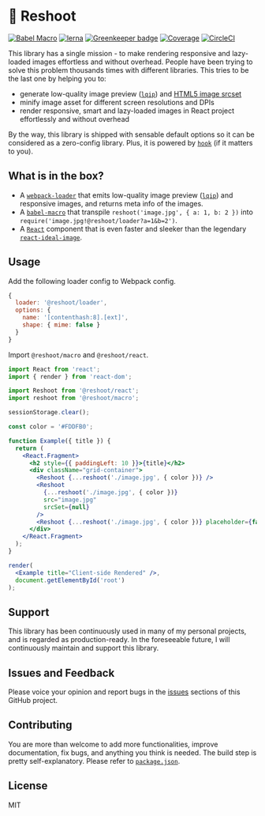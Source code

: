 # 📸 Reshoot

[![Babel Macro](https://img.shields.io/badge/babel--macro-%F0%9F%8E%A3-f5da55.svg?style=flat-square)](https://github.com/kentcdodds/babel-plugin-macros)
[![lerna](https://img.shields.io/badge/maintained%20with-lerna-cc00ff.svg)](https://lerna.js.org)
[![Greenkeeper badge](https://badges.greenkeeper.io/billykwok/reshoot.svg)](https://greenkeeper.io)
[![Coverage](https://badgen.net/codecov/c/github/billykwok/reshoot)](https://codecov.io/gh/billykwok/reshoot)
[![CircleCI](https://circleci.com/gh/billykwok/reshoot/tree/master.svg?style=svg)](https://circleci.com/gh/billykwok/reshoot/tree/master)

This library has a single mission - to make rendering responsive and lazy-loaded images effortless and without overhead. People have been trying to solve this problem thousands times with different libraries. This tries to be the last one by helping you to:

- generate low-quality image preview ([`lqip`](https://github.com/zouhir/lqip)) and [HTML5 image srcset](https://developer.mozilla.org/en-US/docs/Learn/HTML/Multimedia_and_embedding/Responsive_images)
- minify image asset for different screen resolutions and DPIs
- render responsive, smart and lazy-loaded images in React project effortlessly and without overhead

By the way, this library is shipped with sensable default options so it can be considered as a zero-config library. Plus, it is powered by [`hook`](https://reactjs.org/docs/hooks-overview.html) (if it matters to you).

## What is in the box?

- A [`webpack-loader`](https://webpack.js.org/loaders) that emits low-quality image preview ([`lqip`](https://github.com/zouhir/lqip)) and responsive images, and returns meta info of the images.
- A [`babel-macro`](https://github.com/kentcdodds/babel-plugin-macros) that transpile `reshoot('image.jpg', { a: 1, b: 2 })` into `require('image.jpg!@reshoot/loader?a=1&b=2')`.
- A [`React`](https://reactjs.org) component that is even faster and sleeker than the legendary [`react-ideal-image`](https://github.com/stereobooster/react-ideal-image).

## Usage

Add the following loader config to Webpack config.

```javascript
{
  loader: '@reshoot/loader',
  options: {
    name: '[contenthash:8].[ext]',
    shape: { mime: false }
  }
}
```

Import `@reshoot/macro` and `@reshoot/react`.

```jsx
import React from 'react';
import { render } from 'react-dom';

import Reshoot from '@reshoot/react';
import reshoot from '@reshoot/macro';

sessionStorage.clear();

const color = '#FDDFB0';

function Example({ title }) {
  return (
    <React.Fragment>
      <h2 style={{ paddingLeft: 10 }}>{title}</h2>
      <div className="grid-container">
        <Reshoot {...reshoot('./image.jpg', { color })} />
        <Reshoot
          {...reshoot('./image.jpg', { color })}
          src="image.jpg"
          srcSet={null}
        />
        <Reshoot {...reshoot('./image.jpg', { color })} placeholder={false} />
      </div>
    </React.Fragment>
  );
}

render(
  <Example title="Client-side Rendered" />,
  document.getElementById('root')
);
```

## Support

This library has been continuously used in many of my personal projects, and is regarded as production-ready. In the foreseeable future, I will continuously maintain and support this library.

## Issues and Feedback

Please voice your opinion and report bugs in the [issues](https://github.com/billykwok/reshoot/issues) sections of this GitHub project.

## Contributing

You are more than welcome to add more functionalities, improve documentation, fix bugs, and anything you think is needed. The build step is pretty self-explanatory. Please refer to [`package.json`](https://github.com/billykwok/reshoot/blob/master/package.json).

## License

MIT

